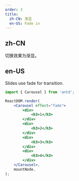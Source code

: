```yaml
---
order: 3
title:
  zh-CN: 渐显
  en-US: Fade in
---
```


## zh-CN

切换效果为渐显。

## en-US

Slides use fade for transition.

```jsx
import { Carousel } from 'antd';

ReactDOM.render(
	<Carousel effect="fade">
		<div>
			<h3>1</h3>
		</div>
		<div>
			<h3>2</h3>
		</div>
		<div>
			<h3>3</h3>
		</div>
		<div>
			<h3>4</h3>
		</div>
	</Carousel>,
	mountNode,
);
```
